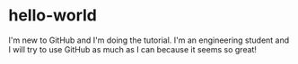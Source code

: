 # hello-world

I'm new to GitHub and I'm doing the tutorial. I'm an engineering student and I will try to use GitHub as much as I can because it seems so great!
